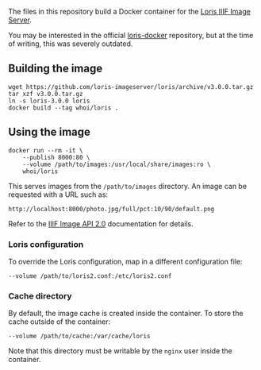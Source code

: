 The files in this repository build a Docker container for the [Loris IIIF Image Server][loris].

You may be interested in the official [loris-docker][] repository, but at the time of writing, this was severely outdated.

[loris]: https://github.com/loris-imageserver/loris
[loris-docker]: https://github.com/loris-imageserver/loris-docker


## Building the image

    wget https://github.com/loris-imageserver/loris/archive/v3.0.0.tar.gz
    tar xzf v3.0.0.tar.gz
    ln -s loris-3.0.0 loris
    docker build --tag whoi/loris .


## Using the image

    docker run --rm -it \
        --publish 8000:80 \
        --volume /path/to/images:/usr/local/share/images:ro \
        whoi/loris

This serves images from the `/path/to/images` directory. An image can be requested with a URL such as:

    http://localhost:8000/photo.jpg/full/pct:10/90/default.png

Refer to the [IIIF Image API 2.0][api] documentation for details.

[api]: https://iiif.io/api/image/2.0


### Loris configuration

To override the Loris configuration, map in a different configuration file:

    --volume /path/to/loris2.conf:/etc/loris2.conf


### Cache directory

By default, the image cache is created inside the container. To store the cache outside of the container:

    --volume /path/to/cache:/var/cache/loris

Note that this directory must be writable by the `nginx` user inside the container.
